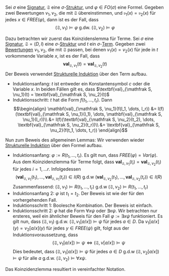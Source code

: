 Sei $\sigma$ eine [Signatur](Logik%20und%20Semantik%20von%20Programiersprachen/Signatur.md), $\mathfrak S$ eine $\sigma$-[Struktur](Struktur.md), und $\varphi \in FO(\sigma)$ eine Formel. Gegeben zwei Bewertungen $\nu_1, \nu_2$, die mit $\mathfrak S$ übereinstimmen, und $\mathfrak v_1(x) = \mathfrak v_2(x)$ für jedes $x\in FREE(\varphi)$, dann ist es der Fall, dass
$$(\mathfrak S, \nu_1) \vDash \varphi \text{ g.dw. } (\mathfrak S, \nu_2) \vDash \varphi$$

Dazu betrachten wir zuerst das Koinzidenslemma für Terme. Sei $\sigma$ eine [Signatur](Logik%20und%20Semantik%20von%20Programiersprachen/Signatur.md), $\mathfrak S = (D, I)$ eine $\sigma$-[Struktur](Struktur.md) und $t$ ein $\sigma$-[Term](Term.md). Gegeben zwei [Bewertungen](Bewertung.md) $\nu_1, \nu_2$, die mit $\mathfrak S$ passen, bei denen $v_1(x) = v_2(x)$ für jede in $t$ vorkommende Variable $x$, ist es der Fall, dass
$$\textbf{val}_{\mathfrak S, \nu_1}(t) = \textbf{val}_{\mathfrak S, \nu_2}(t)$$
Der Beweis verwendet [Strukturelle Induktion](Strukturelle%20Induktion.md) über den Term aufbau.
- Induktionsanfang: $t$ ist entweder ein Konstantensymbol $c$ oder die Variable $x$. In beiden Fällen gilt es,  dass $\textbf{val}_{\mathfrak S, \nu_1}(t) = \textbf(val)_{\mathfrak S, \nu_2}(t)$
- Induktionsschritt: $t$ hat die Form $f(t_1, \dots, t_r)$. Dann 
  $$\begin{align}
  \mathbf{val}_{\mathfrak S, \nu_1}(f(l_1, \dots, l_r)) &= I(f)(\textbf{val}_{\mathfrak S, \nu_1}(l_1), \dots, \mathbf{val}_{\mathfrak S, \nu_1}(l_r))\\
  &= I(f)(\textbf{val}_{\mathfrak S, \nu_2}(t_2), \dots, \textbf{val}_{\mathfrak S, \nu_2}(t_r))\\
  &= \textbf{val}_{\mathfrak S, \nu_2}(f(t_1, \dots, t_r))
  \end{align}$$


Nun zum Beweis des allgemeinen Lemmas:
Wir verwenden wieder [Strukturelle Induktion](Strukturelle%20Induktion.md) über den Formel aufbau.

- Induktionsanfang: $\varphi := R(t_1, \dots, t_r)$. Es gilt nun, dass $FREE(\varphi) = Var(\varphi)$. Aus dem Koinzidenzlemma für Terme folgt, dass $\textbf{val}_{\mathfrak S, \nu_1}(t_i) =  \textbf{val}_{\mathfrak S, \nu_2}(t_i)$  für jedes $i = 1, ... r$. Infolgedessen $$(\textbf{val}_{\mathfrak S, \nu_1}(t_1), \dots, \textbf{val}_{\mathfrak S, \nu_1} (t_r)) \in I(R) \text{ g.d.w } (\textbf{val}_{\mathfrak S, \nu_2}(t_1), \dots , \textbf{val}_{\mathfrak S, \nu_2}(t_r)) \in I(R)$$ Zusammenfassend: $(\mathfrak S, \nu_1) \vDash R(t_1, \dots, t_r) \text{ g.d.w } (\mathfrak S, \nu_2) \vDash R(t_1, \dots, t_r)$
- Induktionsanfang 2: $\varphi$ ist $t_1 = t_2$. Der Beweis ist wie der für den vorhergehenden Fall.
- Induktionsschritt 1: Boolesche Kombination. Der Beweis ist einfach.
- Induktionsschritt 2: $\varphi$ hat die Form $\forall x \psi$ oder $\exists x\psi$. Wir betrachten nur ersteres, weil ein ähnlicher Beweis für den Fall $\varphi := \exists x\psi$ funktioniert. Es gilt nun, dass $(\mathfrak S, \nu_1)$ g.d.w. $(\mathfrak S, v_1[a/x]) \vDash \psi$ für jedes $a\in D$. Da $\nu_1[a/x](y) = \nu_2[a/x](y)$ für jedes $y\in FREE(\psi)$ gilt, folgt aus der Induktionsvoraussetzung, dass $$(\mathfrak S, \nu_1[a/x])\vDash \psi \iff  (\mathfrak S, \nu[a/x]) \vDash \psi$$ Dies bedeutet, dass $(\mathfrak S, \nu_1[a/x]) \vDash \psi$ für jedes $a\in D$ g.d.w $(\mathfrak S, \nu_2[a/x]) \vDash \psi$ für alle $a$ g.d.w. $(\mathfrak S, \nu_2) \vDash \forall x\psi$.

Das Koinzidenzlemma resultiert in vereinfachter Notation.
